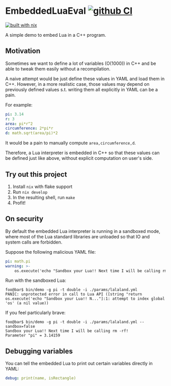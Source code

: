 # EmbeddedLuaEval [![github CI](https://github.com/yipengsun/EmbededLuaEval/workflows/CI/badge.svg?branch=master)](https://github.com/yipengsun/EmbededLuaEval/actions?query=workflow%3ACI)

[![built with nix](https://builtwithnix.org/badge.svg)](https://builtwithnix.org)

A simple demo to embed Lua in a C++ program.


## Motivation

Sometimes we want to define a lot of variables (O(1000)) in C++ and be able to
tweak them easily without a recompilation.

A naive attempt would be just define these values in YAML and load them in C++.
However, in a more realistic case, those values may depend on previously
defined values s.t. writing them all explicitly in YAML can be a pain.

For example:

```yml
pi: 3.14
r: 3
area: pi*r^2
circumference: 2*pi*r
d: math.sqrt(area/pi)*2
```

It would be a pain to manually compute `area,circumference,d`.

Therefore, a Lua interpreter is embedded in C++ so that these values can be
defined just like above, without explicit computation on user's side.


## Try out this project

1. Install `nix` with flake support
2. Run `nix develop`
3. In the resulting shell, run `make`
4. Profit!


## On security

By default the embedded Lua interpreter is running in a sandboxed mode, where
most of the Lua standard libraries are unloaded so that IO and system calls are
forbidden.

Suppose the following malicious YAML file:

```yml
pi: math.pi
warning: >-
    os.execute('echo "Sandbox your Lua!! Next time I will be calling rm -rf!"')
```

Run with the sandboxed Lua:
```console
foo@bar$ bin/demo -g pi -t double -i ./params/lalaland.yml
PANIC: unprotected error in call to Lua API ([string "return os.execute('echo "Sandbox your Lua!! N..."]:1: attempt to index global 'os' (a nil value))
```

If you feel particularly brave:
```console
foo@bar$ bin/demo -g pi -t double -i ./params/lalaland.yml --sandbox=false
Sandbox your Lua!! Next time I will be calling rm -rf!
Parameter "pi" = 3.14159
```


## Debugging variables

You can tell the embedded Lua to print out certain variables directly in YAML:

```yml
debug: print(name, isRectangle)
```
